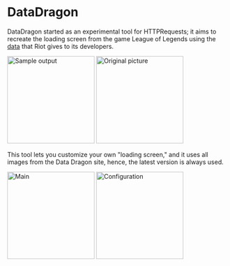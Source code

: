# DataDragon

DataDragon started as an experimental tool for HTTPRequests; it aims to recreate the loading screen from the game League of Legends using the [data](https://developer.riotgames.com/docs/lol#data-dragon) that Riot gives to its developers.

<img alt="Sample output" src="https://i.imgur.com/7jz7Skb.jpg" width="200" /> <img alt="Original picture" src="https://i.imgur.com/D05u3lA.jpg" width="200" />

This tool lets you customize your own "loading screen," and it uses all images from the Data Dragon site, hence, the latest version is always used.

<img alt="Main" src="https://i.imgur.com/ng83Fej.jpg" width="200" /> <img alt="Configuration" src="https://i.imgur.com/f7WlrnU.jpg" width="200" />